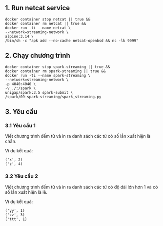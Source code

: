 ## 1. Run netcat service

```shell
docker container stop netcat || true &&
docker container rm netcat || true &&
docker run -ti --name netcat \
--network=streaming-network \
alpine:3.14 \
/bin/sh -c "apk add --no-cache netcat-openbsd && nc -lk 9999"
```

## 2. Chạy chương trình

```shell
docker container stop spark-streaming || true &&
docker container rm spark-streaming || true &&
docker run -ti --name spark-streaming \
--network=streaming-network \
-p 4040:4040 \
-v ./:/spark \
unigap/spark:3.5 spark-submit \
/spark/09-spark-streaming/spark_streaming.py
```

## 3. Yêu cầu

### 3.1 Yêu cầu 1

Viết chương trình đếm từ và in ra danh sách các từ có số lần xuất hiện là chẵn.

Ví dụ kết quả:

```
('x', 2)
('z', 4)
```

### 3.2 Yêu cầu 2

Viết chương trình đếm từ và in ra danh sách các từ có độ dài lớn hơn 1 và có số lần xuất hiện là lẻ.

Ví dụ kết quả:

```
('yy', 1)
('zz', 3)
('ttt', 1)
```
